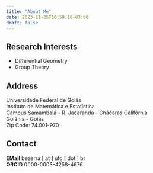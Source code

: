 ```yaml
---
title: "About Me"
date: 2023-11-25T10:59:16-03:00
draft: false
---
```


## Research Interests

- Differential Geometry
- Group Theory

## Address

Universidade Federal de Goiás   
Instituto de Matemática e Estatística   
Campus Samambaia - R. Jacarandá - Chácaras Califórnia   
Goiânia - Goiás   
Zip Code: 74.001-970

## Contact

**EMail** bezerra [ at ] ufg [ dot ] br   
**ORCID**  0000-0003-4258-4676   
